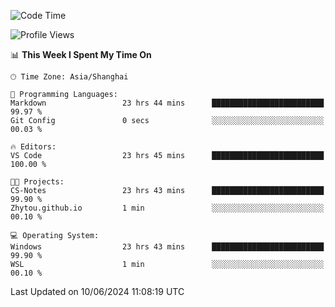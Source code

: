 <!--START_SECTION:waka-->
![Code Time](http://img.shields.io/badge/Code%20Time-1%2C760%20hrs%2053%20mins-blue)

![Profile Views](http://img.shields.io/badge/Profile%20Views-3-blue)

📊 **This Week I Spent My Time On** 

```text
🕑︎ Time Zone: Asia/Shanghai

💬 Programming Languages: 
Markdown                 23 hrs 44 mins      █████████████████████████   99.97 % 
Git Config               0 secs              ░░░░░░░░░░░░░░░░░░░░░░░░░   00.03 % 

🔥 Editors: 
VS Code                  23 hrs 45 mins      █████████████████████████   100.00 % 

🐱‍💻 Projects: 
CS-Notes                 23 hrs 43 mins      █████████████████████████   99.90 % 
Zhytou.github.io         1 min               ░░░░░░░░░░░░░░░░░░░░░░░░░   00.10 % 

💻 Operating System: 
Windows                  23 hrs 43 mins      █████████████████████████   99.90 % 
WSL                      1 min               ░░░░░░░░░░░░░░░░░░░░░░░░░   00.10 % 
```


 Last Updated on 10/06/2024 11:08:19 UTC
<!--END_SECTION:waka-->